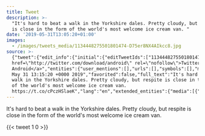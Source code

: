 ```yaml
---
title: Tweet
description: >-
  "It's hard to beat a walk in the Yorkshire dales. Pretty cloudy, but respite
  is close in the form of the world's most welcome ice cream van. "
date: '2019-05-31T13:05:20+01:00'
images:
  - /images/tweets_media/1134448275501801474-D75er8NX4AIkcc8.jpg
source: >-
  {"tweet":{"edit_info":{"initial":{"editTweetIds":["1134448275501801474"],"editableUntil":"2019-05-31T14:15:20.566Z","editsRemaining":"5","isEditEligible":true}},"retweeted":false,"source":"<a
  href=\"http://twitter.com/download/android\" rel=\"nofollow\">Twitter for
  Android</a>","entities":{"user_mentions":[],"urls":[],"symbols":[],"media":[{"expanded_url":"https://twitter.com/toychicken/status/1134448275501801474/photo/1","indices":["140","163"],"url":"https://t.co/cPczHSlaeK","media_url":"http://pbs.twimg.com/media/D75er8NX4AIkcc8.jpg","id_str":"1134448265133547522","id":"1134448265133547522","media_url_https":"https://pbs.twimg.com/media/D75er8NX4AIkcc8.jpg","sizes":{"thumb":{"w":"150","h":"150","resize":"crop"},"small":{"w":"680","h":"513","resize":"fit"},"large":{"w":"2048","h":"1544","resize":"fit"},"medium":{"w":"1200","h":"905","resize":"fit"}},"type":"photo","display_url":"pic.twitter.com/cPczHSlaeK"}],"hashtags":[]},"display_text_range":["0","163"],"favorite_count":"1","id_str":"1134448275501801474","truncated":false,"retweet_count":"0","id":"1134448275501801474","possibly_sensitive":false,"created_at":"Fri
  May 31 13:15:20 +0000 2019","favorited":false,"full_text":"It's hard to beat a
  walk in the Yorkshire dales. Pretty cloudy, but respite is close in the form
  of the world's most welcome ice cream van.
  https://t.co/cPczHSlaeK","lang":"en","extended_entities":{"media":[{"expanded_url":"https://twitter.com/toychicken/status/1134448275501801474/photo/1","indices":["140","163"],"url":"https://t.co/cPczHSlaeK","media_url":"http://pbs.twimg.com/media/D75er8NX4AIkcc8.jpg","id_str":"1134448265133547522","id":"1134448265133547522","media_url_https":"https://pbs.twimg.com/media/D75er8NX4AIkcc8.jpg","sizes":{"thumb":{"w":"150","h":"150","resize":"crop"},"small":{"w":"680","h":"513","resize":"fit"},"large":{"w":"2048","h":"1544","resize":"fit"},"medium":{"w":"1200","h":"905","resize":"fit"}},"type":"photo","display_url":"pic.twitter.com/cPczHSlaeK"}]}}}
---
```

It's hard to beat a walk in the Yorkshire dales. Pretty cloudy, but respite is close in the form of the world's most welcome ice cream van. 
    
{{< tweet 1 0 >}}
    
